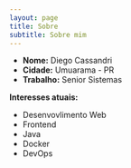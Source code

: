 ```yaml
---
layout: page
title: Sobre
subtitle: Sobre mim
---
```


- **Nome:** Diego Cassandri
- **Cidade:** Umuarama - PR
- **Trabalho:** Senior Sistemas

**Interesses atuais:**

- Desenvovlimento Web
- Frontend 
- Java
- Docker
- DevOps




